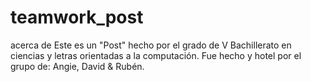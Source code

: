 # teamwork_post
acerca de Este es un "Post" hecho por el grado de V Bachillerato en ciencias y letras orientadas a la computación. Fue hecho y hotel por el grupo de: Angie, David &amp; Rubén.
